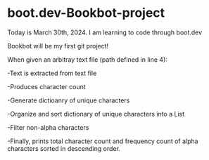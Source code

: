 # boot.dev-Bookbot-project

Today is March 30th, 2024. I am learning to code through boot.dev

Bookbot will be my first git project!


When given an arbitray text file (path defined in line 4):

-Text is extracted from text file

-Produces character count

-Generate dictioanry of unique characters

-Organize and sort dictionary of unique characters into a List

-Filter non-alpha characters

-Finally, prints total character count and frequency count of alpha characters sorted in descending order.
